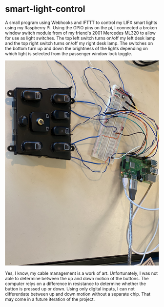 # smart-light-control

A small program using Webhooks and IFTTT to control my LIFX smart lights using my Raspberry Pi. Using the GPIO pins on the pi, I connected a broken window switch module from of my friend's 2001 Mercedes ML320 to allow for use as light switches. The top left switch turns on/off my left desk lamp and the top right switch turns on/off my right desk lamp. The switches on the bottom turn up and down the brightness of the lights depending on which light is selected from the passenger window lock toggle.

![Image of control board](https://github.com/bbhardin/smart-light-control/blob/master/IMG_8427.jpg)

Yes, I know, my cable management is a work of art. Unfortunately, I was not able to determine between the up and down motion of the buttons. The computer relys on a difference in resistance to determine whether the button is pressed up or down. Using only digital inputs, I can not differentiate between up and down motion without a separate chip. That may come in a future iteration of the project.
